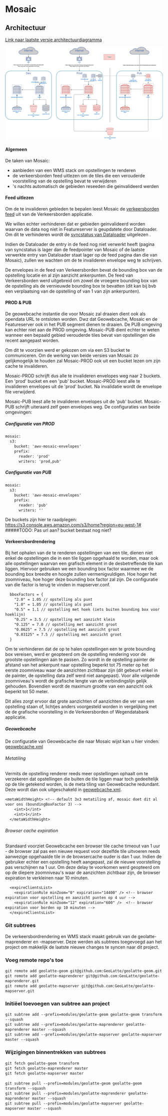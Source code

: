 # Mosaic

## Architectuur

[Link naar laatste versie architectuurdiagramma](https://drive.google.com/file/d/1KqRnKhuCO_8MxiXwb0ElCmtxnSd9_Qo1/view)


![Image van Architectuurdiagramma](mosaic-architectuur.png)

#### Algemeen

De taken van Mosaic:
  - aanbieden van een WMS stack om opstellingen te renderen
  - de verkeersborden feed uitlezen om de tiles die een verouderde voorstelling van de opstelling bevat te verwijderen
  - 's nachts automatisch de gebieden reseeden die geinvalideerd werden

#### Feed uitlezen

Om de te invalideren gebieden te bepalen leest Mosaic de [verkeersborden feed](https://apps.mow.vlaanderen.be/verkeersborden/rest/events/zi/verkeersborden/feed) uit van de Verkeersborden applicatie.


We willen echter verhinderen dat er gebieden geinvalideerd worden waarvan de data nog niet in Featureserver is geupdatete door Dataloader. Om dit te 
verhinderen wordt de [syncstatus van Dataloader](https://apps.mow.vlaanderen.be/dataloader/syncstatus) uitgelezen . 

Indien de Dataloader de entry in de feed nog niet verwerkt heeft (pagina van
syncstatus is lager dan de feedpointer van Mosaic of de laatste verwerkte entry van Dataloader staat lager op de feed pagina dan die
van Mosaic), zullen we wachten om de te invalideren envelope weg te schrijven.

De envelopes in de feed van Verkeersborden bevat de bounding box van de opstelling locatie en al zijn aanzicht ankerpunten. De feed van 
Verkeersborden werd uitgebreid om zowel de vroegere bounding box van de opstelling als de vernieuwde bounding box te bevatten (dit kan 
bij bvb een verplaatsing van de opstelling of van 1 van zijn ankerpunten). 


#### PROD & PUB

De geowebcache instantie die voor Mosaic zal draaien dient ook als opendata URL te ontsloten worden. Dwz dat Geowebcache, Mosaic en de 
Featureserver ook in het PUB segment dienen te draaien. De PUB omgeving kan echter niet aan de PROD omgeving. Mosaic-PUB dient echter
te weten wanneer een bepaald gebied verouderde tiles bevat van opstellingen die recent aangepast worden. 

Om dit te voorzien werd er gekozen om via een S3 bucket te communiceren. Om de werking van beide versies van Mosaic zo gelijkmogelijk te 
houden zal Mosaic-PROD ook uit een bucket lezen om zijn cache te invalideren. 

Mosaic-PROD schrijft dus alle te invalideren envelopes weg naar 2 buckets. 
Een 'prod' bucket en een 'pub' bucket. Mosaic-PROD leest alle te invalideren envelopes uit de 'prod' bucket. Na invalidatie wordt de envelope file verwijderd. 

Mosaic-PUB leest alle te invalideren envelopes uit de 'pub' bucket. Mosaic-PUB schrijft uiteraard zelf geen envelopes weg. De configuraties van beide
omgevingen:

##### Configuratie van PROD
  
    mosaic:
      s3:
        bucket: 'awv-mosaic-envelopes'
        prefix:
          reader: 'prod'
          writers: 'prod,pub'

##### Configuratie van PUB
  
    mosaic:
      s3:
        bucket: 'awv-mosaic-envelopes'
        prefix:
          reader: 'pub'
          writers: ''


De buckets zijn hier te raadplegen: https://s3.console.aws.amazon.com/s3/home?region=eu-west-1#
#####TODO: Pas url aan? bucket bestaat nog niet?

#### Verkeersbordrendering

Bij het ophalen van de te renderen opstellingen van een tile, dienen niet enkel de opstellingen die in een tile liggen opgehaald te worden,
maar ook alle opstellingen waarvan een grafisch element in de desbetreffende tile kan liggen. Hiervoor gebruiken we een bounding box factor
waarmee we de bounding box breedte en hoogte zullen vermenigvuldigen. Hoe hoger het zoomniveau, hoe hoger deze bounding box factor zal zijn.
De configuratie van die factor is terug te vinden in mapserver.conf.

      bboxFactors = {
        "2.0" = 1.05 // opstelling als punt
        "1.0" = 1.05 // opstelling als punt
        "0.5" = 1.1 // opstelling met hoek (iets buiten bounding box voor hoeklijn)
        "0.25" = 3.5 // opstelling met aanzicht klein
        "0.125" = 7.0 // opstelling met aanzicht groot
        "0.0625" = 7.5 // opstelling met aanzicht groot
        "0.03125" = 7.5 // opstelling met aanzicht groot
      }

Om te verhinderen dat de op te halen opstellingen een te grote bounding box vereisen, werd er geopteerd om de opstelling rendering voor
de grootste opstellingen aan te passen. Zo wordt in de opstelling painter de afstand van het ankerpunt naar opstelling beperkt tot 75 meter 
op het eerste zoomniveau waar de aanzichten zichtbaar zijn (dit gebeurt enkel in de painter, de opstelling data zelf werd niet aangepast). 
Voor alle volgende zoomniveau's wordt de grafische lengte van de verbindingslijn gelijk gehouden. Bovendien wordt de maximum grootte van een aanzicht ook beperkt tot 50 meter. 

Dit alles zorgt ervoor dat grote aanzichten of aanzichten die ver van een opstelling staan of, lichtjes anders voorgesteld worden in 
vergelijking met de de grafische voorstelling in de Verkeersborden of Wegendatabank applicatie.

##### Geowebcache

De configuratie van Geowebcache die naar Mosaic wijst kan u hier vinden: [geowebcache.xml](https://collab.mow.vlaanderen.be/gitlab/Rood/opendata-geowebcache/blob/develop/geowebcache.xml)

###### Metatiling

Vermits de opstelling renderer reeds meer opstellingen ophaalt om te verzekeren dat opstellingen die buiten de tile liggen maar toch 
gedeeltelijk op de tile getekend worden, is de meta tiling van Geowebcache redundant. Deze wordt dan ook uitgeschakeld in [geowebcache.xml](https://collab.mow.vlaanderen.be/gitlab/Rood/opendata-geowebcache/blob/develop/geowebcache.xml).

    <metaWidthHeight> <!-- default 3x3 metatiling af, mosaic doet dit al voor ons (boundingBoxFactor 3) -->
        <int>1</int>
        <int>1</int>
      </metaWidthHeight>


###### Browser cache expiration

Standaard voorziet Geowebcache een browser tile cache timeout van 1 uur - de browser zal pas een nieuwe request voor dezelfde tile 
uitvoeren reeds aanwezige opgehaalde tile in de browsercache ouder is dan 1 uur. Indien de gebruiker echter een opstelling heeft aangepast, zal de nieuwe
voorstelling pas verschijnen na 1 uur. Om deze delay te voorkomen werd geopteerd om op de diepere zoomniveau's waar de aanzichten zichtbaar 
zijn, de browser expiration te verkleinen naar 10 minuten.

      <expireClientsList>
        <expirationRule minZoom="0" expiration="14400" /> <!-- browser expiration voor opstelling en aanzicht punten op 4 uur -->
        <expirationRule minZoom="12" expiration="600" />  <!-- browser expiration voor borden op 10 minuten -->
      </expireClientsList>


### Git subtrees

De verkeersbordrendering en WMS stack maakt gebruik van de geolatte-maprenderer en -mapserver. Deze werden als
subtrees toegevoegd aan het project om makkelijk de laatste nieuwe changes te syncen naar dit project.

### Voeg remote repo's toe
    git remote add geolatte-geom git@github.com:GeoLatte/geolatte-geom.git
    git remote add geolatte-maprenderer git@github.com:GeoLatte/geolatte-maprenderer.git
    git remote add geolatte-mapserver git@github.com:GeoLatte/geolatte-mapserver.git

### Initiëel toevoegen van subtree aan project
    git subtree add --prefix=modules/geolatte-geom geolatte-geom transform --squash
    git subtree add --prefix=modules/geolatte-maprenderer geolatte-maprenderer master --squash
    git subtree add --prefix=modules/geolatte-mapserver geolatte-mapserver master --squash

### Wijzigingen binnentrekken van subtrees
    git fetch geolatte-geom transform
    git fetch geolatte-maprenderer master
    git fetch geolatte-mapserver master

    git subtree pull --prefix=modules/geolatte-geom geolatte-geom transform --squash
    git subtree pull --prefix=modules/geolatte-maprenderer geolatte-maprenderer master --squash
    git subtree pull --prefix=modules/geolatte-mapserver geolatte-mapserver master --squash

